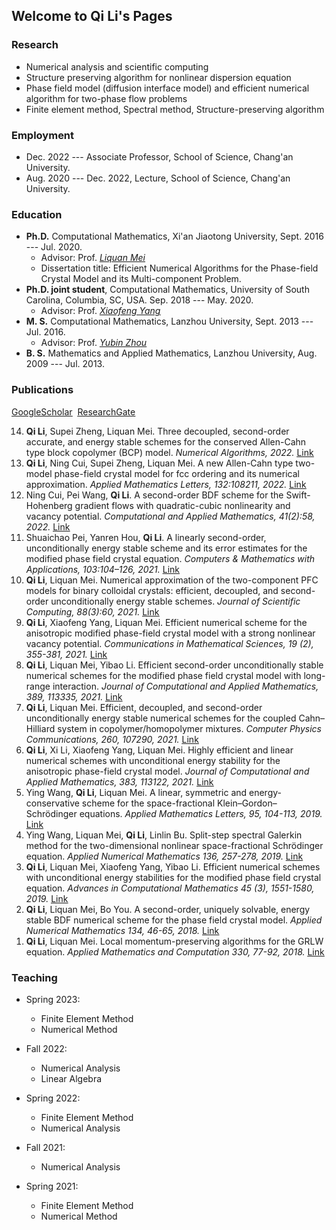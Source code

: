 ## Welcome to Qi Li's Pages

### Research

- Numerical analysis and scientific computing
- Structure preserving algorithm for nonlinear dispersion equation
- Phase field model (diffusion interface model) and efficient numerical algorithm for two-phase flow problems
- Finite element method,  Spectral method, Structure-preserving algorithm

### Employment

- Dec. 2022 --- Associate Professor, School of Science, Chang'an University.
- Aug. 2020 --- Dec. 2022, Lecture, School of Science, Chang'an University.


<h3>Education</h3>

<ul>
<li> <strong>Ph.D.</strong> Computational Mathematics, Xi'an Jiaotong University, Sept. 2016 --- Jul. 2020. <br>
  <ul style="list-style-type:circle">
  <li> Advisor: Prof. <i> <a href="http://gr.xjtu.edu.cn/web/lqmei/1" target="_blank"><u>Liquan Mei</u></a> </i> </li>   
  <li> Dissertation title: Efficient Numerical Algorithms for the Phase-field Crystal Model and its Multi-component Problem.  </li>  
  </ul>
</li> 
	
<li> <strong>Ph.D. joint student</strong>, Computational Mathematics, University of South Carolina, Columbia, SC, USA. Sep. 2018 --- May. 2020. <br>
  <ul style="list-style-type:circle">
  <li> Advisor: Prof. <i> <a href="http://people.math.sc.edu/xfyang/" target="_blank"><u>Xiaofeng Yang</u></a> </i> </li>  
  </ul>
  </li>
	
<li> <strong>M. S.</strong> Computational Mathematics, Lanzhou University, Sept. 2013 --- Jul. 2016.
  <ul style="list-style-type:circle">
  <li> Advisor: Prof. <i> <a href="http://mathteacher.lzu.edu.cn/system/TeacherProfileqt/content.jsp?id=85" target="_blank"><u>Yubin Zhou</u></a> </i> </li>  
  </ul>
  </li>
	
<li> <strong>B. S.</strong> Mathematics and Applied Mathematics, Lanzhou University, Aug. 2009 --- Jul. 2013. </li> 

</ul>


<h3>Publications</h3>

<a href="https://scholar.google.com/citations?hl=en&user=-jCIF8cAAAAJ&view_op=list_works&sortby=pubdate" target="_blank"><u>GoogleScholar</u></a>&nbsp;  <a href="https://www.researchgate.net/profile/Qi_Li70" target="_blank"><u>ResearchGate</u></a>

<ol reversed>
	<li> <strong>Qi Li</strong>, Supei Zheng, Liquan Mei. Three decoupled, second-order accurate, and energy stable schemes for the conserved Allen-Cahn type block copolymer (BCP) model. <i> Numerical Algorithms, 2022. </i> <a href="https://doi.org/10.1007/s11075-022-01338-3" target="_blank"><u>Link</u></a> </li>  
	<li> <strong>Qi Li</strong>, Ning Cui, Supei Zheng, Liquan Mei. A new Allen-Cahn type two-model phase-field crystal model for fcc ordering and its numerical approximation. <i> Applied Mathematics Letters, 132:108211, 2022. </i> <a href="https://doi.org/10.1016/j.aml.2022.108211" target="_blank"><u>Link</u></a> </li>  
	<li> Ning Cui, Pei Wang, <strong>Qi Li</strong>. A second-order BDF scheme for the Swift-Hohenberg gradient flows with quadratic-cubic nonlinearity and vacancy potential. <i> Computational and Applied Mathematics, 41(2):58, 2022. </i> <a href="https://doi.org/10.1007/s40314-022-01801-w" target="_blank"><u>Link</u></a> </li>  
	<li> Shuaichao Pei, Yanren Hou, <strong>Qi Li</strong>. A linearly second-order, unconditionally energy stable scheme and its error estimates for the modified phase field crystal equation. <i> Computers & Mathematics with Applications, 103:104–126, 2021. </i> <a href="https://doi.org/10.1016/j.camwa.2021.10.029" target="_blank"><u>Link</u></a> </li>  
   	<li> <strong>Qi Li</strong>, Liquan Mei. Numerical approximation of the two-component PFC models for binary colloidal crystals: efficient, decoupled, and second-order unconditionally energy stable schemes. <i> Journal of Scientific Computing, 88(3):60, 2021.  </i> <a href="https://doi.org/10.1007/s10915-021-01564-2" target="_blank"><u>Link</u></a> </li>  
     	<li> <strong>Qi Li</strong>, Xiaofeng Yang, Liquan Mei. Efficient numerical scheme for the anisotropic modified phase-field crystal model with a strong nonlinear vacancy potential. <i> Communications in Mathematical Sciences,  19 (2), 355-381, 2021. </i> <a href="https://dx.doi.org/10.4310/CMS.2021.v19.n2.a3" target="_blank"><u>Link</u></a> </li>   
   	<li> <strong>Qi Li</strong>, Liquan Mei, Yibao Li. Efficient second-order unconditionally stable numerical schemes for the modified phase field crystal model with long-range interaction. <i> Journal of Computational and Applied Mathematics, 389, 113335, 2021. </i> <a href="https://doi.org/10.1016/j.cam.2020.113335" target="_blank"><u>Link</u></a> </li>   
   	<li> <strong>Qi Li</strong>, Liquan Mei. Efficient, decoupled, and second-order unconditionally energy stable numerical schemes for the coupled Cahn–Hilliard system in copolymer/homopolymer mixtures. <i> Computer Physics Communications, 260, 107290, 2021. </i> <a href="https://doi.org/10.1016/j.cpc.2020.107290" target="_blank"><u>Link</u></a> </li>
	<li> <strong>Qi Li</strong>, Xi Li, Xiaofeng Yang, Liquan Mei. Highly efficient and linear numerical schemes with unconditional energy stability for the anisotropic phase-field crystal model. <i> Journal of Computational and Applied Mathematics, 383, 113122, 2021. </i> <a href="https://doi.org/10.1016/j.cam.2020.113122" target="_blank"><u>Link</u></a> </li>
	<li> Ying Wang, <strong>Qi Li</strong>, Liquan Mei. A linear, symmetric and energy-conservative scheme for the space-fractional Klein–Gordon–Schrödinger equations. <i> Applied Mathematics Letters, 95, 104-113, 2019. </i> <a href="https://doi.org/10.1016/j.aml.2019.03.032" target="_blank"><u>Link</u></a> </li>
	<li> Ying Wang, Liquan Mei, <strong>Qi Li</strong>, Linlin Bu. Split-step spectral Galerkin method for the two-dimensional nonlinear space-fractional Schrödinger equation. <i> Applied Numerical Mathematics 136, 257-278, 2019. </i> <a href="https://doi.org/10.1016/j.apnum.2018.10.012" target="_blank"><u>Link</u></a> </li> 
	<li> <strong>Qi Li</strong>, Liquan Mei, Xiaofeng Yang, Yibao Li. Efficient numerical schemes with unconditional energy stabilities for the modified phase field crystal equation. <i> Advances in Computational Mathematics 45 (3), 1551-1580, 2019. </i> <a href="https://doi.org/10.1007/s10444-019-09678-w" target="_blank"><u>Link</u></a> </li>		
	<li> <strong>Qi Li</strong>, Liquan Mei, Bo You. A second-order, uniquely solvable, energy stable BDF numerical scheme for the phase field crystal model. <i> Applied Numerical Mathematics 134, 46-65, 2018. </i> <a href="https://doi.org/10.1016/j.apnum.2018.07.003" target="_blank"><u>Link</u></a> </li>
	<li> <strong>Qi Li</strong>, Liquan Mei. Local momentum-preserving algorithms for the GRLW equation. <i> Applied Mathematics and Computation 330, 77-92, 2018. </i> <a href="https://doi.org/10.1016/j.amc.2018.02.033" target="_blank"><u>Link</u></a> </li>
	
</ol>


### Teaching
- Spring 2023:
	- Finite Element Method
	- Numerical Method
- Fall 2022:
	- Numerical Analysis
	- Linear Algebra
- Spring 2022:
	- Finite Element Method
	- Numerical Analysis

- Fall 2021:
	- Numerical Analysis
- Spring 2021:
	- Finite Element Method
	- Numerical Method




